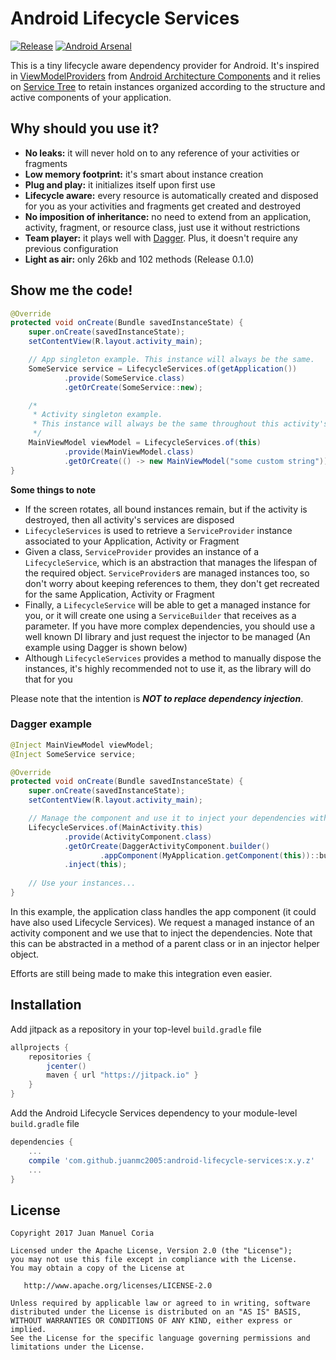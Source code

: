 # Android Lifecycle Services

[![Release](https://jitpack.io/v/juanmc2005/android-lifecycle-services.svg)](https://jitpack.io/#juanmc2005/android-lifecycle-services)
[![Android Arsenal]( https://img.shields.io/badge/Android%20Arsenal-Android%20Lifecycle%20Services-green.svg?style=flat )]( https://android-arsenal.com/details/1/6753 )

This is a tiny lifecycle aware dependency provider for Android. It's inspired in [ViewModelProviders](https://developer.android.com/reference/android/arch/lifecycle/ViewModelProviders.html) from [Android Architecture Components](https://developer.android.com/topic/libraries/architecture/index.html) and it relies on [Service Tree](https://github.com/Zhuinden/service-tree) to retain instances organized according to the structure and active components of your application.

## Why should you use it?

- **No leaks:** it will never hold on to any reference of your activities or fragments
- **Low memory footprint:** it's smart about instance creation
- **Plug and play:** it initializes itself upon first use
- **Lifecycle aware:** every resource is automatically created and disposed for you as your activities and fragments get created and destroyed
- **No imposition of inheritance:** no need to extend from an application, activity, fragment, or resource class, just use it without restrictions
- **Team player:** it plays well with [Dagger](https://github.com/google/dagger). Plus, it doesn't require any previous configuration
- **Light as air:** only 26kb and 102 methods (Release 0.1.0)

## Show me the code!

```java
@Override
protected void onCreate(Bundle savedInstanceState) {
    super.onCreate(savedInstanceState);
    setContentView(R.layout.activity_main);

    // App singleton example. This instance will always be the same.
    SomeService service = LifecycleServices.of(getApplication())
            .provide(SomeService.class)
            .getOrCreate(SomeService::new);

    /*
     * Activity singleton example.
     * This instance will always be the same throughout this activity's lifecycle
     */
    MainViewModel viewModel = LifecycleServices.of(this)
            .provide(MainViewModel.class)
            .getOrCreate(() -> new MainViewModel("some custom string"));
}
```

**Some things to note**

- If the screen rotates, all bound instances remain, but if the activity is destroyed, then all activity's services are disposed
- `LifecycleServices` is used to retrieve a `ServiceProvider` instance associated to your Application, Activity or Fragment
- Given a class, `ServiceProvider` provides an instance of a `LifecycleService`, which is an abstraction that manages the lifespan of the required object. `ServiceProvider`s are managed instances too, so don't worry about keeping references to them, they don't get recreated for the same Application, Activity or Fragment
- Finally, a `LifecycleService` will be able to get a managed instance for you, or it will create one using a `ServiceBuilder` that receives as a parameter. If you have more complex dependencies, you should use a well known DI library and just request the injector to be managed (An example using Dagger is shown below)
- Although `LifecycleServices` provides a method to manually dispose the instances, it's highly recommended not to use it, as the library will do that for you

Please note that the intention is ***NOT to replace dependency injection***.

### Dagger example

```java
@Inject MainViewModel viewModel;
@Inject SomeService service;

@Override
protected void onCreate(Bundle savedInstanceState) {
    super.onCreate(savedInstanceState);
    setContentView(R.layout.activity_main);

    // Manage the component and use it to inject your dependencies with your custom scopes
    LifecycleServices.of(MainActivity.this)
            .provide(ActivityComponent.class)
            .getOrCreate(DaggerActivityComponent.builder()
                    .appComponent(MyApplication.getComponent(this))::build)
            .inject(this);
            
    // Use your instances...
}
```

In this example, the application class handles the app component (it could have also used Lifecycle Services). We request a managed instance of an activity component and we use that to inject the dependencies. Note that this can be abstracted in a method of a parent class or in an injector helper object.

Efforts are still being made to make this integration even easier.

## Installation

Add jitpack as a repository in your top-level `build.gradle` file

```gradle
allprojects {
    repositories {
        jcenter()
        maven { url "https://jitpack.io" }
    }
}
```

Add the Android Lifecycle Services dependency to your module-level `build.gradle` file

```gradle
dependencies {
    ...
    compile 'com.github.juanmc2005:android-lifecycle-services:x.y.z'
    ...
}
```

## License

```
Copyright 2017 Juan Manuel Coria

Licensed under the Apache License, Version 2.0 (the "License");
you may not use this file except in compliance with the License.
You may obtain a copy of the License at

   http://www.apache.org/licenses/LICENSE-2.0

Unless required by applicable law or agreed to in writing, software
distributed under the License is distributed on an "AS IS" BASIS,
WITHOUT WARRANTIES OR CONDITIONS OF ANY KIND, either express or implied.
See the License for the specific language governing permissions and
limitations under the License.
```
